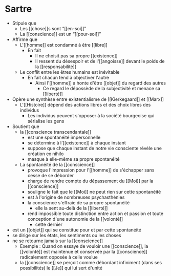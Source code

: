 # Sartre
- Stipule que
  - Les [[chose]]s sont “[[en-soi]]”
  - La [[conscience]] est un “[[pour-soi]]”
- Affirme que
  - L'[[homme]] est condamné à être [[libre]]
    - En fait
      - Il ne choisit pas sa propre [[existence]]
      - Il ressent du désespoir et de l'[[angoisse]] devant le poids de la [[responsabilité]]
  - Le conflit entre les êtres humains est inévitable
    - En fait chacun tend à objectiver l'autre
      - Ainsi l'[[homme]] a honte d'être [[objet]] du regard des autres
        - Ce regard le dépossède de la subjectivité et menace sa [[liberté]]
- Opère une synthèse entre existentialisme  de [[Kierkegaard]] et [[Marx]]
  - L'[[Histoire]] dépend des actions libres et des choix libres des individus
    - Les individus peuvent s'opposer à la société bourgeoise qui sérialise les gens
- Soutient que 
	-  la [[conscience transcendantale]]
		- est une spontanéité impersonnelle
		- se détermine à l'[[existence]] à chaque instant
		- suppose que chaque instant de notre vie consciente révèle une création ex nihilo
		- masque à elle-même sa propre spontanéité
	- La spontanéité de la [[conscience]]
		- provoque l'impression pour l'[[homme]] de s'échapper sans cesse de se déborder
		- charge de rendre compte du dépassement du [[Moi]] par la [[conscience]]
		- souligne le fait que le [[Moi]] ne peut rien sur cette spontanéité
		- est à l'origine de nombreuses psychasthénies
		- la conscience s'effraie de sa propre spontanéité
			- elle la sent au-delà de la [[liberté]]
		- rend impossible toute distinction entre action et passion et toute conception d'une autonomie de la [[volonté]]
			- cette dernier
- est un [[objet]] qui se constitue pour et par cette spontanéité
- se dirige sur les états, les sentiments ou les choses
- ne se retourne jamais sur la [[conscience]]
	- Exemple : Quand on essaye de vouloir une [[conscience]], la [[volonté]] est maintenue et conservée par la [[conscience]] radicalement opposée à celle voulue
	- la [[conscience]] se perçoit comme débordant infiniment (dans ses possibilités) le [[Je]] qui lui sert d'unité

